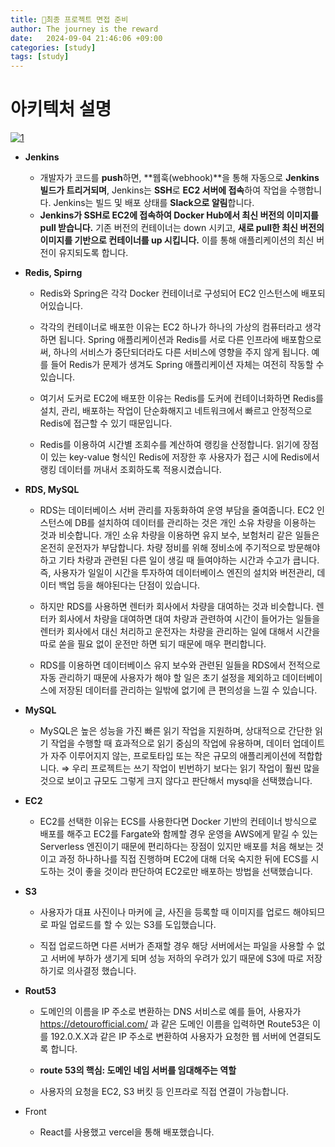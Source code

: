 ```yaml
---
title: 💭최종 프로젝트 면접 준비
author: The journey is the reward
date:   2024-09-04 21:46:06 +09:00
categories: [study]
tags: [study]
---
```


# 아키텍처 설명

<a href="https://github.com/LeeNaYoung240/LeeNaYoung240.github.io/assets/107848521/c78d9669-787d-4852-8b0e-1f9e400aa3dd" class="popup img-link"><img src="https://github.com/user-attachments/assets/c78d9669-787d-4852-8b0e-1f9e400aa3dd" alt="1" loading="lazy"></a>

- **Jenkins**
	- 개발자가 코드를 **push**하면, **웹훅(webhook)**을 통해 자동으로 **Jenkins 빌드가 트리거되며**, Jenkins는 **SSH**로 **EC2 서버에 접속**하여 작업을 수행합니다. Jenkins는 빌드 및 배포 상태를 **Slack으로 알림**합니다.
	- **Jenkins가 SSH로 EC2에 접속하여 Docker Hub에서 최신 버전의 이미지를 pull 받습니다.** 기존 버전의 컨테이너는 down 시키고, **새로 pull한 최신 버전의 이미지를 기반으로 컨테이너를 up 시킵니다.** 이를 통해 애플리케이션의 최신 버전이 유지되도록 합니다.

- **Redis, Spirng**

	- Redis와 Spring은 각각 Docker 컨테이너로 구성되어 EC2 인스턴스에 배포되어있습니다.

	- 각각의 컨테이너로 배포한 이유는 EC2 하나가 하나의 가상의 컴퓨터라고 생각하면 됩니다. Spring 애플리케이션과 Redis를 서로 다른 인프라에 배포함으로써, 하나의 서비스가 중단되더라도 다른 서비스에 영향을 주지 않게 됩니다. 예를 들어 Redis가 문제가 생겨도 Spring 애플리케이션 자체는 여전히 작동할 수 있습니다.

	- 여기서 도커로 EC2에 배포한 이유는 Redis를 도커에 컨테이너화하면 Redis를 설치, 관리, 배포하는 작업이 단순화해지고 네트워크에서 빠르고 안정적으로 Redis에 접근할 수 있기 때문입니다.

	- Redis를 이용하여 시간별 조회수를 계산하여 랭킹을 산정합니다. 읽기에 장점이 있는 key-value 형식인 Redis에 저장한 후 사용자가 접근 시에 Redis에서 랭킹 데이터를 꺼내서 조회하도록 적용시켰습니다.

- **RDS, MySQL**

	- RDS는 데이터베이스 서버 관리를 자동화하여 운영 부담을 줄여줍니다. EC2 인스턴스에 DB를 설치하여 데이터를 관리하는 것은 개인 소유 차량을 이용하는 것과 비슷합니다. 개인 소유 차량을 이용하면 유지 보수, 보험처리 같은 일들은 온전히 운전자가 부담합니다. 차량 정비를 위해 정비소에 주기적으로 방문해야 하고 기타 차량과 관련된 다른 일이 생길 때 들여야하는 시간과 수고가 큽니다. 즉, 사용자가 일일이 시간을 투자하여 데이터베이스 엔진의 설치와 버전관리, 데이터 백업 등을 해야된다는 단점이 있습니다.

	- 하지만 RDS를 사용하면 렌터카 회사에서 차량을 대여하는 것과 비슷합니다. 렌터카 회사에서 차량을 대여하면 대여 차량과 관련하여 시간이 들어가는 일들을 렌터카 회사에서 대신 처리하고 운전자는 차량을 관리하는 일에 대해서 시간을 따로 쏟을 필요 없이 운전만 하면 되기 때문에 매우 편리합니다.
	
	- RDS를 이용하면 데이터베이스 유지 보수와 관련된 일들을 RDS에서 전적으로 자동 관리하기 때문에 사용자가 해야 할 일은 초기 설정을 제외하고 데이터베이스에 저장된 데이터를 관리하는 일밖에 없기에 큰 편의성을 느낄 수 있습니다.

- **MySQL**

	- MySQL은 높은 성능을 가진 빠른 읽기 작업을 지원하며, 상대적으로 간단한 읽기 작업을 수행할 때 효과적으로 읽기 중심의 작업에 유용하며, 데이터 업데이트가 자주 이루어지지 않는, 프로토타입 또는 작은 규모의 애플리케이션에 적합합니다.
⇒ 우리 프로젝트는 쓰기 작업이 빈번하기 보다는 읽기 작업이 훨씬 많을 것으로 보이고 규모도 그렇게 크지 않다고 판단해서 mysql을 선택했습니다.

- **EC2**

	- EC2를 선택한 이유는 ECS를 사용한다면 Docker 기반의 컨테이너 방식으로 배포를 해주고 EC2를 Fargate와 함께할 경우 운영을 AWS에게 맡길 수 있는 Serverless 엔진이기 때문에 편리하다는 장점이 있지만 배포를 처음 해보는 것이고 과정 하나하나를 직접 진행하며 EC2에 대해 더욱 숙지한 뒤에 ECS를 시도하는 것이 좋을 것이라 판단하여 EC2로만 배포하는 방법을 선택했습니다.

- **S3**

	- 사용자가 대표 사진이나 마커에 글, 사진을 등록할 때 이미지를 업로드 해야되므로 파일 업로드를 할 수 있는 S3를 도입했습니다.
	
	- 직접 업로드하면 다른 서버가 존재할 경우 해당 서버에서는 파일을 사용할 수 없고 서버에 부하가 생기게 되며 성능 저하의 우려가 있기 때문에 S3에 따로 저장하기로 의사결정 했습니다.

- **Rout53**

	- 도메인의 이름을 IP 주소로 변환하는 DNS 서비스로 예를 들어, 사용자가 https://detourofficial.com/ 과 같은 도메인 이름을 입력하면 Route53은 이를 192.0.X.X과 같은 IP 주소로 변환하여 사용자가 요청한 웹 서버에 연결되도록 합니다.
	
	- **route 53의 핵심: 도메인 네임 서버를 임대해주는 역할**

	- 사용자의 요청을 EC2, S3 버킷 등 인프라로 직접 연결이 가능합니다.

- Front
	- React를 사용했고 vercel을 통해 배포했습니다.
